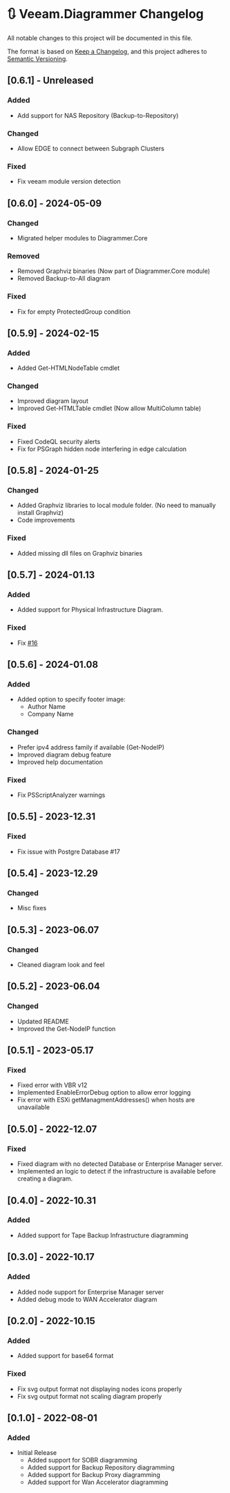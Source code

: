 # :arrows_clockwise: Veeam.Diagrammer Changelog

All notable changes to this project will be documented in this file.

The format is based on [Keep a Changelog](https://keepachangelog.com/en/1.0.0/),
and this project adheres to [Semantic Versioning](https://semver.org/spec/v2.0.0.html).

## [0.6.1] - Unreleased

### Added

- Add support for NAS Repository (Backup-to-Repository)

### Changed

- Allow EDGE to connect between Subgraph Clusters

### Fixed

- Fix veeam module version detection

## [0.6.0] - 2024-05-09

### Changed

- Migrated helper modules to Diagrammer.Core

### Removed

- Removed Graphviz binaries (Now part of Diagrammer.Core module)
- Removed Backup-to-All diagram

### Fixed

- Fix for empty ProtectedGroup condition

## [0.5.9] - 2024-02-15

### Added

- Added Get-HTMLNodeTable cmdlet

### Changed

- Improved diagram layout
- Improved Get-HTMLTable cmdlet (Now allow MultiColumn table)

### Fixed

- Fixed CodeQL security alerts
- Fix for PSGraph hidden node interfering in edge calculation


## [0.5.8] - 2024-01-25

### Changed

- Added Graphviz libraries to local module folder. (No need to manually install Graphviz)
- Code improvements

### Fixed

- Added missing dll files on Graphviz binaries

## [0.5.7] - 2024-01.13

### Added

- Added support for Physical Infrastructure Diagram.

### Fixed

- Fix [#16](https://github.com/rebelinux/Veeam.Diagrammer/issues/16)

## [0.5.6] - 2024-01.08

### Added

- Added option to specify footer image:
  - Author Name
  - Company Name

### Changed

- Prefer ipv4 address family if available (Get-NodeIP)
- Improved diagram debug feature
- Improved help documentation

### Fixed

- Fix PSScriptAnalyzer warnings

## [0.5.5] - 2023-12.31

### Fixed

- Fix issue with Postgre Database #17

## [0.5.4] - 2023-12.29

### Changed

- Misc fixes

## [0.5.3] - 2023-06.07

### Changed

- Cleaned diagram look and feel

## [0.5.2] - 2023-06.04

### Changed

- Updated README
- Improved the Get-NodeIP function

## [0.5.1] - 2023-05.17

### Fixed

- Fixed error with VBR v12
- Implemented  EnableErrorDebug option to allow error logging
- Fix error with ESXi getManagmentAddresses() when hosts are unavailable

## [0.5.0] - 2022-12.07

### Fixed

- Fixed diagram with no detected Database or Enterprise Manager server.
- Implemented an logic to detect if the infrastructure is available before creating a diagram.

## [0.4.0] - 2022-10.31

### Added

- Added support for Tape Backup Infrastructure diagramming

## [0.3.0] - 2022-10.17

### Added

- Added node support for Enterprise Manager server
- Added debug mode to WAN Accelerator diagram

## [0.2.0] - 2022-10.15

### Added

- Added support for base64 format

### Fixed

- Fix svg output format not displaying nodes icons properly
- Fix svg output format not scaling diagram properly

## [0.1.0] - 2022-08-01

### Added

- Initial Release
  - Added support for SOBR diagramming
  - Added support for Backup Repository diagramming
  - Added support for Backup Proxy diagramming
  - Added support for Wan Accelerator diagramming


